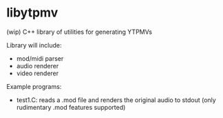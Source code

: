 # libytpmv
(wip) C++ library of utilities for generating YTPMVs

Library will include:
* mod/midi parser
* audio renderer
* video renderer

Example programs:
* test1.C: reads a .mod file and renders the original audio to stdout (only rudimentary .mod features supported)
